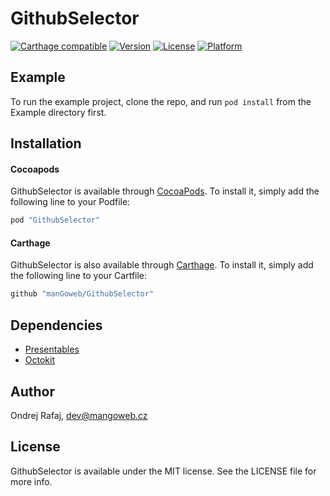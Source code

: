 # GithubSelector

[![Carthage compatible](https://img.shields.io/badge/Carthage-compatible-4BC51D.svg?style=flat)](https://github.com/Carthage/Carthage)
[![Version](https://img.shields.io/cocoapods/v/GithubSelector.svg?style=flat)](http://cocoapods.org/pods/GithubSelector)
[![License](https://img.shields.io/cocoapods/l/GithubSelector.svg?style=flat)](http://cocoapods.org/pods/GithubSelector)
[![Platform](https://img.shields.io/cocoapods/p/GithubSelector.svg?style=flat)](http://cocoapods.org/pods/GithubSelector)

## Example

To run the example project, clone the repo, and run `pod install` from the Example directory first.

## Installation

#### Cocoapods

GithubSelector is available through [CocoaPods](http://cocoapods.org). To install
it, simply add the following line to your Podfile:

```ruby
pod "GithubSelector"
```

#### Carthage

GithubSelector is also available through [Carthage](https://github.com/Carthage/Carthage). To install
it, simply add the following line to your Cartfile:
```ruby
github "manGoweb/GithubSelector"
```

## Dependencies

* [Presentables](https://github.com/manGoweb/Presentables)
* [Octokit](https://github.com/nerdishbynature/octokit.swift)


## Author

Ondrej Rafaj, dev@mangoweb.cz

## License

GithubSelector is available under the MIT license. See the LICENSE file for more info.
